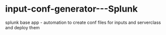# input-conf-generator---Splunk
splunk base app - automation to create conf files for inputs and serverclass and deploy them

